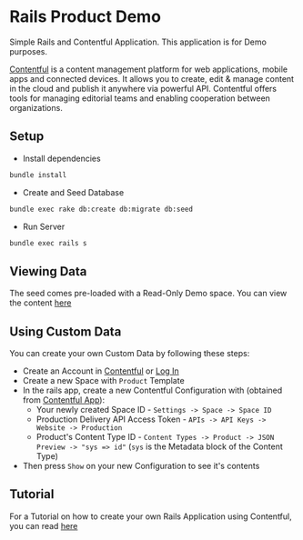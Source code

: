 # Rails Product Demo

Simple Rails and Contentful Application.
This application is for Demo purposes.

[Contentful](https://www.contentful.com) is a content management platform for web applications, mobile apps and connected devices.
It allows you to create, edit & manage content in the cloud and publish it anywhere via powerful API.
Contentful offers tools for managing editorial teams and enabling cooperation between organizations.

## Setup

* Install dependencies

```bash
bundle install
```

* Create and Seed Database

```bash
bundle exec rake db:create db:migrate db:seed
```

* Run Server

```bash
bundle exec rails s
```

## Viewing Data

The seed comes pre-loaded with a Read-Only Demo space.
You can view the content [here](http://localhost:3000/contentful_users/1)

## Using Custom Data

You can create your own Custom Data by following these steps:

* Create an Account in [Contentful](https://www.contentful.com/sign-up/#starter) or [Log In](https://app.contentful.com)
* Create a new Space with `Product` Template
* In the rails app, create a new Contentful Configuration with (obtained from [Contentful App](https://app.contentful.com)):
  * Your newly created Space ID - `Settings -> Space -> Space ID`
  * Production Delivery API Access Token - `APIs -> API Keys -> Website -> Production`
  * Product's Content Type ID - `Content Types -> Product -> JSON Preview -> "sys => id"` (`sys` is the Metadata block of the Content Type)
* Then press `Show` on your new Configuration to see it's contents

## Tutorial

For a Tutorial on how to create your own Rails Application using Contentful, you can read [here](./TUTORIAL.md)
